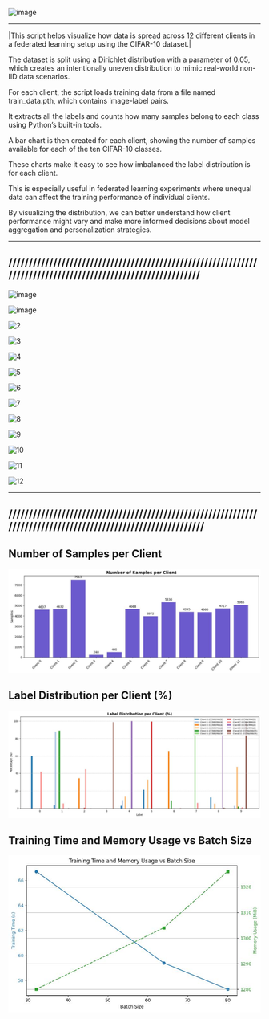 ![image](https://github.com/user-attachments/assets/37f65c65-9820-4e5a-8bad-62b23b761668)

-------------------------------------------------------------------------------------------------------------
|This script helps visualize how data is spread across 12 different clients in a federated learning setup using the CIFAR-10 dataset.|

The dataset is split using a Dirichlet distribution with a parameter of 0.05, which creates an intentionally uneven distribution to mimic real-world non-IID data scenarios.

For each client, the script loads training data from a file named train_data.pth, which contains image-label pairs.

It extracts all the labels and counts how many samples belong to each class using Python’s built-in tools.

A bar chart is then created for each client, showing the number of samples available for each of the ten CIFAR-10 classes.

These charts make it easy to see how imbalanced the label distribution is for each client.

This is especially useful in federated learning experiments where unequal data can affect the training performance of individual clients.

By visualizing the distribution, we can better understand how client performance might vary and make more informed decisions about model aggregation and personalization strategies.


-------------------------------------------------------------------------------------------------------------
////////////////////////////////////////////////////////////////////////////////////////////////////////////
-------------------------------------------------------------------------------------------------------------


![image](https://github.com/user-attachments/assets/0bc14d2c-9cf8-4db2-b9bb-d95879e1113d)


![image](https://github.com/user-attachments/assets/e017b15e-9ac7-49f7-b4b1-d0e4150dd284)


![2](https://github.com/user-attachments/assets/c30a06f9-afe3-40dc-94cc-5b41445072a0)


![3](https://github.com/user-attachments/assets/c24db81f-c5a1-4cef-aeff-a9dde1b71722)


![4](https://github.com/user-attachments/assets/5bcdb45c-cfe5-4a6a-a663-159f1d196fa0)


![5](https://github.com/user-attachments/assets/1d1cd5df-3666-4143-9d08-ab51e3abba33)


![6](https://github.com/user-attachments/assets/6921aa7c-be5b-4e18-afea-96fa19208271)


![7](https://github.com/user-attachments/assets/c820bfc2-5e44-4847-8b55-b30253e1250b)


![8](https://github.com/user-attachments/assets/104dac05-63fb-45b8-b88c-52c7c93b3ebb)


![9](https://github.com/user-attachments/assets/d2de744d-e3e4-4caf-9b0d-4a11c8067ad4)


![10](https://github.com/user-attachments/assets/d0a8541f-2012-40c5-af15-d2621f9f50f2)


![11](https://github.com/user-attachments/assets/a78f071c-a499-498a-a802-4b30d188c23a)


![12](https://github.com/user-attachments/assets/dd57c7d1-2305-4d0d-82d1-f32ef0c3ef52)


-------------------------------------------------------------------------------------------------------------
/////////////////////////////////////////////////////////////////////////////////////////////////////////////
-------------------------------------------------------------------------------------------------------------

## Number of Samples per Client
![image](https://github.com/Hareesshwar1/Kernel_crew_Federatedlearning/blob/main/images/NumberOfSamplesPerClient.jpeg)

## Label Distribution per Client (%)
![image](https://github.com/Hareesshwar1/Kernel_crew_Federatedlearning/blob/main/images/ClientLevelDistributionPerClient.jpeg)


## Training Time and Memory Usage vs Batch Size
![image](https://github.com/Hareesshwar1/Kernel_crew_Federatedlearning/blob/main/images/TT_MUvsBS.jpeg)
